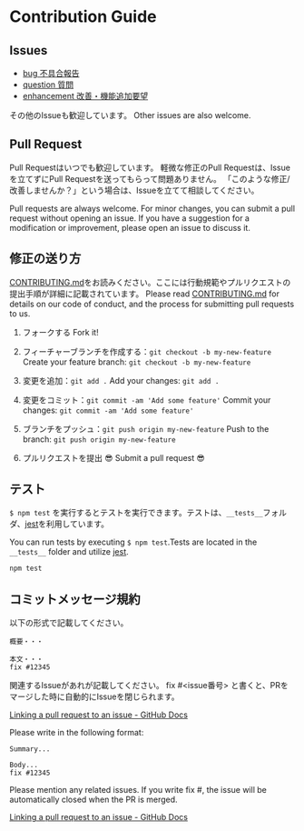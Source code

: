 # Contribution Guide

## Issues

* [bug 不具合報告](https://github.com/maskedeng-tom/use-css/labels/bug)
* [question 質問](https://github.com/maskedeng-tom/use-css/labels/question)
* [enhancement 改善・機能追加要望](https://github.com/maskedeng-tom/use-css/labels/enhancement)

その他のIssueも歓迎しています。
Other issues are also welcome.

## Pull Request

Pull Requestはいつでも歓迎しています。
軽微な修正のPull Requestは、Issueを立てずにPull Requestを送ってもらって問題ありません。
「このような修正/改善しませんか？」という場合は、Issueを立てて相談してください。

Pull requests are always welcome.
For minor changes, you can submit a pull request without opening an issue.
If you have a suggestion for a modification or improvement, please open an issue to discuss it.

## 修正の送り方

[CONTRIBUTING.md](CONTRIBUTING.md)をお読みください。ここには行動規範やプルリクエストの提出手順が詳細に記載されています。
Please read [CONTRIBUTING.md](CONTRIBUTING.md) for details on our code of conduct, and the process for submitting pull requests to us.

1. フォークする
  Fork it!

2. フィーチャーブランチを作成する：`git checkout -b my-new-feature`
  Create your feature branch: `git checkout -b my-new-feature`

3. 変更を追加：`git add .`
  Add your changes: `git add .`

4. 変更をコミット：`git commit -am 'Add some feature'`
  Commit your changes: `git commit -am 'Add some feature'`

5. ブランチをプッシュ：`git push origin my-new-feature`
  Push to the branch: `git push origin my-new-feature`

6. プルリクエストを提出 :sunglasses:
  Submit a pull request :sunglasses:

## テスト

`$ npm test` を実行するとテストを実行できます。テストは、`__tests__`フォルダ、[jest](https://jestjs.io/ja/)を利用しています。

You can run tests by executing `$ npm test`.Tests are located in the `__tests__` folder and utilize [jest](https://jestjs.io/ja/).

```sh
npm test
```

## コミットメッセージ規約

以下の形式で記載してください。

```text
概要・・・

本文・・・
fix #12345
```

関連するIssueがあれが記載してください。
fix #<issue番号> と書くと、PRをマージした時に自動的にIssueを閉じられます。

[Linking a pull request to an issue - GitHub Docs](https://docs.github.com/en/issues/tracking-your-work-with-issues/linking-a-pull-request-to-an-issue)

Please write in the following format:

```text
Summary...

Body...
fix #12345
```

Please mention any related issues.
If you write fix #<issue number>, the issue will be automatically closed when the PR is merged.

[Linking a pull request to an issue - GitHub Docs](https://docs.github.com/en/issues/tracking-your-work-with-issues/linking-a-pull-request-to-an-issue)
